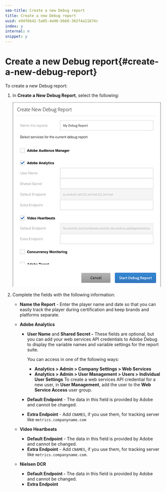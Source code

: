 ```yaml
---
seo-title: Create a new Debug report
title: Create a new Debug report
uuid: e94f6642-5a05-4a96-bb66-362f4a11674c
index: y
internal: n
snippet: y
---
```


# Create a new Debug report{#create-a-new-debug-report}

To create a new Debug report:

1. In **Create a New Debug Report**, select the following:

   <a id="fig_DD6BC87024A2459E8DFBE76AC8AEBD21"></a>

   ![](assets/create-new-debug-report.png)

1. Complete the fields with the following information:

    * **Name the Report** - Enter the player name and date so that you can easily track the player during certification and keep brands and platforms separate. 
    * **Adobe Analytics**

        * **User Name** and **Shared Secret -** These fields are optional, but you can add your web services API credentials to Adobe Debug to display the variable names and variable settings for the report suite.

          You can access in one of the following ways:

            * **Analytics > Admin > Company Settings > Web Services** 
            * **Analytics > Admin > User Management > Users > Individual User Settings** To create a web services API credential for a new user, in **User Management**, add the user to the **Web Service Access** user group.

        * **Default Endpoint** - The data in this field is provided by Adobe and cannot be changed. 
        * **Extra Endpoint** - Add `CNAMES`, if you use them, for tracking server like `metrics.companyname.com`

    * **Video Heartbeats**

        * **Default Endpoint** - The data in this field is provided by Adobe and cannot be changed. 
        * **Extra Endpoint** - Add `CNAMES`, if you use them, for tracking server like `metrics.companyname.com`.

    * **Nielsen DCR**

        * **Default Endpoint -** The data in this field is provided by Adobe and cannot be changed. 
        * **Extra Endpoint**

